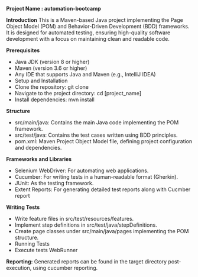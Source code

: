 ****Project Name** : automation-bootcamp**

**Introduction**
This is a Maven-based Java project implementing the Page Object Model (POM) and Behavior-Driven Development (BDD) frameworks. It is designed for automated testing, ensuring high-quality software development with a focus on maintaining clean and readable code.

**Prerequisites**
- Java JDK (version 8 or higher)
- Maven (version 3.6 or higher)
- Any IDE that supports Java and Maven (e.g., IntelliJ IDEA)
- Setup and Installation
- Clone the repository: git clone
- Navigate to the project directory: cd [project_name]
- Install dependencies: mvn install

**Structure**
- src/main/java: Contains the main Java code implementing the POM framework.
- src/test/java: Contains the test cases written using BDD principles.
- pom.xml: Maven Project Object Model file, defining project configuration and dependencies.

**Frameworks and Libraries**
- Selenium WebDriver: For automating web applications.
- Cucumber: For writing tests in a human-readable format (Gherkin).
- JUnit: As the testing framework.
- Extent Reports: For generating detailed test reports along with Cucmber report

**Writing Tests**
- Write feature files in src/test/resources/features.
- Implement step definitions in src/test/java/stepDefinitions.
- Create page classes under src/main/java/pages implementing the POM structure.
- Running Tests
- Execute tests WebRunner


**Reporting:**
Generated reports can be found in the target directory post-execution, using cucumber reporting.
